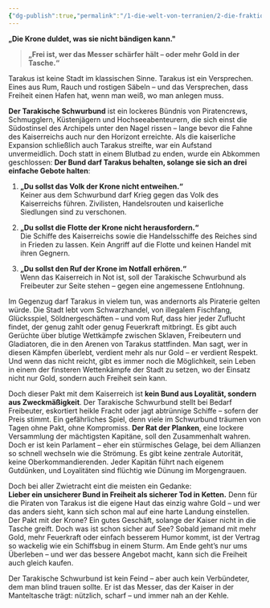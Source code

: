 ```yaml
---
{"dg-publish":true,"permalink":"/1-die-welt-von-terranien/2-die-fraktionen/2-kleinere-gruppierungen/tarakische-schwurbund/"}
---
```


**„Die Krone duldet, was sie nicht bändigen kann."**

>**„Frei ist, wer das Messer schärfer hält – oder mehr Gold in der Tasche.“**


Tarakus ist keine Stadt im klassischen Sinne. Tarakus ist ein Versprechen. Eines aus Rum, Rauch und rostigen Säbeln – und das Versprechen, dass Freiheit einen Hafen hat, wenn man weiß, wo man anlegen muss.

**Der Tarakische Schwurbund** ist ein lockeres Bündnis von Piratencrews, Schmugglern, Küstenjägern und Hochseeabenteurern, die sich einst die Südostinsel des Archipels unter den Nagel rissen – lange bevor die Fahne des Kaiserreichs auch nur den Horizont erreichte. Als die kaiserliche Expansion schließlich auch Tarakus streifte, war ein Aufstand unvermeidlich. Doch statt in einem Blutbad zu enden, wurde ein Abkommen geschlossen: **Der Bund darf Tarakus behalten, solange sie sich an drei einfache Gebote halten**:

1. **„Du sollst das Volk der Krone nicht entweihen.“**  
    Keiner aus dem Schwurbund darf Krieg gegen das Volk des Kaiserreichs führen. Zivilisten, Handelsrouten und kaiserliche Siedlungen sind zu verschonen.
    
2. **„Du sollst die Flotte der Krone nicht herausfordern.“**  
    Die Schiffe des Kaiserreichs sowie die Handelsschiffe des Reiches sind in Frieden zu lassen. Kein Angriff auf die Flotte und keinen Handel mit ihren Gegnern.
    
3. **„Du sollst den Ruf der Krone im Notfall erhören.“**  
    Wenn das Kaiserreich in Not ist, soll der Tarakische Schwurbund als Freibeuter zur Seite stehen – gegen eine angemessene Entlohnung.
    

Im Gegenzug darf Tarakus in vielem tun, was andernorts als Piraterie gelten würde. Die Stadt lebt vom Schwarzhandel, von illegalem Fischfang, Glücksspiel, Söldnergeschäften – und vom Ruf, dass hier jeder Zuflucht findet, der genug zahlt oder genug Feuerkraft mitbringt. Es gibt auch Gerüchte über blutige Wettkämpfe zwischen Sklaven, Freibeutern und Gladiatoren, die in den Arenen von Tarakus stattfinden. Man sagt, wer in diesen Kämpfen überlebt, verdient mehr als nur Gold – er verdient Respekt. Und wenn das nicht reicht, gibt es immer noch die Möglichkeit, sein Leben in einem der finsteren Wettenkämpfe der Stadt zu setzen, wo der Einsatz nicht nur Gold, sondern auch Freiheit sein kann. 

Doch dieser Pakt mit dem Kaiserreich ist **kein Bund aus Loyalität, sondern aus Zweckmäßigkeit**. Der Tarakische Schwurbund stellt bei Bedarf Freibeuter, eskortiert heikle Fracht oder jagt abtrünnige Schiffe – sofern der Preis stimmt. Ein gefährliches Spiel, denn viele im Schwurbund träumen von Tagen ohne Pakt, ohne Kompromiss.
**Der Rat der Planken**, eine lockere Versammlung der mächtigsten Kapitäne, soll den Zusammenhalt wahren. Doch er ist kein Parlament – eher ein stürmisches Gelage, bei dem Allianzen so schnell wechseln wie die Strömung. Es gibt keine zentrale Autorität, keine Oberkommandierenden. Jeder Kapitän führt nach eigenem Gutdünken, und Loyalitäten sind flüchtig wie Dünung im Morgengrauen.

Doch bei aller Zwietracht eint die meisten ein Gedanke:  
**Lieber ein unsicherer Bund in Freiheit als sicherer Tod in Ketten.**
Denn für die Piraten von Tarakus ist die eigene Haut das einzig wahre Gold – und wer das anders sieht, kann sich schon mal auf eine harte Landung einstellen. Der Pakt mit der Krone? Ein gutes Geschäft, solange der Kaiser nicht in die Tasche greift. Doch was ist schon sicher auf See? Sobald jemand mit mehr Gold, mehr Feuerkraft oder einfach besserem Humor kommt, ist der Vertrag so wackelig wie ein Schiffsbug in einem Sturm. Am Ende geht’s nur ums Überleben – und wer das bessere Angebot macht, kann sich die Freiheit auch gleich kaufen.

Der Tarakische Schwurbund ist kein Feind – aber auch kein Verbündeter, dem man blind trauen sollte. Er ist das Messer, das der Kaiser in der Manteltasche trägt: nützlich, scharf – und immer nah an der Kehle.